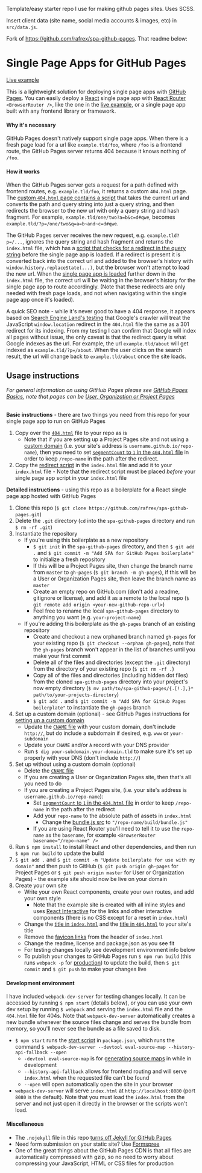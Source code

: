 Template/easy starter repo I use for making github pages sites. Uses SCSS.

Insert client data (site name, social media accounts & images, etc) in `src/data.js`.

Fork of https://github.com/rafrex/spa-github-pages. That readme below:

# Single Page Apps for GitHub Pages

[Live example][liveexample]

This is a lightweight solution for deploying single page apps with [GitHub Pages][ghpagesoverview]. You can easily deploy a [React][react] single page app with [React Router][reactrouter] `<BrowserRouter />`, like the one in the [live example][liveexample], or a single page app built with any frontend library or framework.

#### Why it's necessary

GitHub Pages doesn't natively support single page apps. When there is a fresh page load for a url like `example.tld/foo`, where `/foo` is a frontend route, the GitHub Pages server returns 404 because it knows nothing of `/foo`.

#### How it works

When the GitHub Pages server gets a request for a path defined with frontend routes, e.g. `example.tld/foo`, it returns a custom `404.html` page. The [custom `404.html` page contains a script][404html] that takes the current url and converts the path and query string into just a query string, and then redirects the browser to the new url with only a query string and hash fragment. For example, `example.tld/one/two?a=b&c=d#qwe`, becomes `example.tld/?p=/one/two&q=a=b~and~c=d#qwe`.

The GitHub Pages server receives the new request, e.g. `example.tld?p=/...`, ignores the query string and hash fragment and returns the `index.html` file, which has a [script that checks for a redirect in the query string][indexhtmlscript] before the single page app is loaded. If a redirect is present it is converted back into the correct url and added to the browser's history with `window.history.replaceState(...)`, but the browser won't attempt to load the new url. When the [single page app is loaded][indexhtmlspa] further down in the `index.html` file, the correct url will be waiting in the browser's history for the single page app to route accordingly. (Note that these redirects are only needed with fresh page loads, and not when navigating within the single page app once it's loaded).

A quick SEO note - while it's never good to have a 404 response, it appears based on [Search Engine Land's testing][seoland] that Google's crawler will treat the JavaScript `window.location` redirect in the `404.html` file the same as a 301 redirect for its indexing. From my testing I can confirm that Google will index all pages without issue, the only caveat is that the redirect query is what Google indexes as the url. For example, the url `example.tld/about` will get indexed as `example.tld/?p=/about`. When the user clicks on the search result, the url will change back to `example.tld/about` once the site loads.

## Usage instructions

_For general information on using GitHub Pages please see [GitHub Pages Basics][ghpagesbasics], note that pages can be [User, Organization or Project Pages][ghpagestypes]_  
&nbsp;

**Basic instructions** - there are two things you need from this repo for your single page app to run on GitHub Pages

1.  Copy over the [`404.html`][404html] file to your repo as is
    * Note that if you are setting up a Project Pages site and not using a [custom domain][customdomain] (i.e. your site's address is `username.github.io/repo-name`), then you need to set [`segmentCount` to `1` in the `404.html` file][segmentcount] in order to keep `/repo-name` in the path after the redirect.
2.  Copy the [redirect script][indexhtmlscript] in the `index.html` file and add it to your `index.html` file - Note that the redirect script must be placed _before_ your single page app script in your `index.html` file
    &nbsp;

**Detailed instructions** - using this repo as a boilerplate for a React single page app hosted with GitHub Pages

1.  Clone this repo (`$ git clone https://github.com/rafrex/spa-github-pages.git`)
2.  Delete the `.git` directory (`cd` into the `spa-github-pages` directory and run `$ rm -rf .git`)
3.  Instantiate the repository
    * If you're using this boilerplate as a new repository
      * `$ git init` in the `spa-github-pages` directory, and then `$ git add .` and `$ git commit -m "Add SPA for GitHub Pages boilerplate"` to initialize a fresh repository
      * If this will be a Project Pages site, then change the branch name from `master` to `gh-pages` (`$ git branch -m gh-pages`), if this will be a User or Organization Pages site, then leave the branch name as `master`
      * Create an empty repo on GitHub.com (don't add a readme, gitignore or license), and add it as a remote to the local repo (`$ git remote add origin <your-new-github-repo-url>`)
      * Feel free to rename the local `spa-github-pages` directory to anything you want (e.g. `your-project-name`)
    * If you're adding this boilerplate as the `gh-pages` branch of an existing repository
      * Create and checkout a new orphaned branch named `gh-pages` for your existing repo (`$ git checkout --orphan gh-pages`), note that the `gh-pages` branch won't appear in the list of branches until you make your first commit
      * Delete all of the files and directories (except the `.git` directory) from the directory of your existing repo (`$ git rm -rf .`)
      * Copy all of the files and directories (including hidden dot files) from the cloned `spa-github-pages` directory into your project's now empty directory (`$ mv path/to/spa-github-pages/{.[!.],}* path/to/your-projects-directory`)
      * `$ git add .` and `$ git commit -m "Add SPA for GitHub Pages boilerplate"` to instantiate the `gh-pages` branch
4.  Set up a custom domain (optional) - see GitHub Pages instructions for [setting up a custom domain][customdomain]
    * Update the [`CNAME` file][cnamefile] with your custom domain, don't include `http://`, but do include a subdomain if desired, e.g. `www` or `your-subdomain`
    * Update your `CNAME` and/or `A` record with your DNS provider
    * Run `$ dig your-subdomain.your-domain.tld` to make sure it's set up properly with your DNS (don't include `http://`)
5.  Set up without using a custom domain (optional)
    * Delete the [`CNAME` file][cnamefile]
    * If you are creating a User or Organization Pages site, then that's all you need to do
    * If you are creating a Project Pages site, (i.e. your site's address is `username.github.io/repo-name`):
      * Set [`segmentCount` to `1` in the `404.html` file][segmentcount] in order to keep `/repo-name` in the path after the redirect
      * Add your `repo-name` to the absolute path of assets in `index.html`
        * Change the [bundle.js src][indexhtmlspa] to `"/repo-name/build/bundle.js"`
      * If you are using React Router you'll need to tell it to use the `repo-name` as the `basename`, for example `<BrowserRouter basename="/repo-name" />`
6.  Run `$ npm install` to install React and other dependencies, and then run `$ npm run build` to update the build
7.  `$ git add .` and `$ git commit -m "Update boilerplate for use with my domain"` and then push to GitHub (`$ git push origin gh-pages` for Project Pages or `$ git push origin master` for User or Organization Pages) - the example site should now be live on your domain
8.  Create your own site
    * Write your own React components, create your own routes, and add your own style
      * Note that the example site is created with all inline styles and uses [React Interactive][reactinteractive] for the links and other interactive components (there is no CSS except for a reset in `index.html`)
    * Change the [title in `index.html`][indexhtmltitle] and the [title in `404.html`][404htmltitle] to your site's title
    * Remove the [favicon links][favicon] from the header of `index.html`
    * Change the readme, license and package.json as you see fit
    * For testing changes locally see development environment info below
    * To publish your changes to GitHub Pages run `$ npm run build` (this runs `webpack -p` for [production][webpackproduction]) to update the build, then `$ git commit` and `$ git push` to make your changes live

#### Development environment

I have included `webpack-dev-server` for testing changes locally. It can be accessed by running `$ npm start` (details below), or you can use your own dev setup by running `$ webpack` and serving the `index.html` file and the `404.html` file for 404s. Note that `webpack-dev-server` automatically creates a new bundle whenever the source files change and serves the bundle from memory, so you'll never see the bundle as a file saved to disk.

* `$ npm start` runs the [start script][startscript] in `package.json`, which runs the command `$ webpack-dev-server --devtool eval-source-map --history-api-fallback --open`
  * `-devtool eval-source-map` is for [generating source maps][webpackdevtool] in while in development
  * `--history-api-fallback` allows for frontend routing and will serve `index.html` when the requested file can't be found
  * `--open` will open automatically open the site in your browser
* `webpack-dev-server` will serve `index.html` at `http://localhost:8080` (port `8080` is the default). Note that you must load the `index.html` from the server and not just open it directly in the browser or the scripts won't load.

#### Miscellaneous

* The `.nojekyll` file in this repo [turns off Jekyll for GitHub Pages][nojekyll]
* Need form submission on your static site? Use [Formspree][formspree]
* One of the great things about the GitHub Pages CDN is that all files are automatically compressed with gzip, so no need to worry about compressing your JavaScript, HTML or CSS files for production

<!-- links to within repo -->

[404html]: https://github.com/rafrex/spa-github-pages/blob/gh-pages/404.html
[segmentcount]: https://github.com/rafrex/spa-github-pages/blob/gh-pages/404.html#L26
[indexhtmlscript]: https://github.com/rafrex/spa-github-pages/blob/gh-pages/index.html#L58
[indexhtmlspa]: https://github.com/rafrex/spa-github-pages/blob/gh-pages/index.html#L94
[cnamefile]: https://github.com/rafrex/spa-github-pages/blob/gh-pages/CNAME
[indexhtmltitle]: https://github.com/rafrex/spa-github-pages/blob/gh-pages/index.html#L6
[404htmltitle]: https://github.com/rafrex/spa-github-pages/blob/gh-pages/404.html#L5
[favicon]: https://github.com/rafrex/spa-github-pages/blob/gh-pages/index.html#L34
[startscript]: https://github.com/rafrex/spa-github-pages/blob/gh-pages/package.json#L6

<!-- links to github docs -->

[ghpagesoverview]: https://pages.github.com/
[ghpagesbasics]: https://help.github.com/categories/github-pages-basics/
[ghpagestypes]: https://help.github.com/articles/user-organization-and-project-pages/
[customdomain]: https://help.github.com/articles/quick-start-setting-up-a-custom-domain/
[nojekyll]: https://help.github.com/articles/files-that-start-with-an-underscore-are-missing/

<!-- other links -->

[liveexample]: http://spa-github-pages.rafrex.com
[react]: https://github.com/facebook/react
[reactrouter]: https://github.com/ReactTraining/react-router
[seoland]: http://searchengineland.com/tested-googlebot-crawls-javascript-heres-learned-220157
[webpackproduction]: https://webpack.js.org/guides/production-build/#the-automatic-way
[webpackdevtool]: https://webpack.js.org/configuration/devtool/
[reactinteractive]: https://github.com/rafrex/react-interactive
[formspree]: http://formspree.io/
